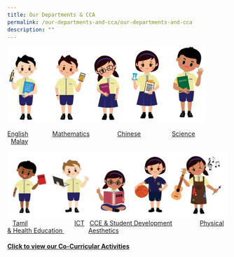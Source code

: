 ```yaml
---
title: Our Departments & CCA
permalink: /our-departments-and-cca/our-departments-and-cca
description: ""
---
```

<img src="/images/departments1.jpg" 
     style="width:90%">
		 
   [English](https://moe-wellingtonpri-staging.netlify.app/our-departments-and-cca/english)                          [Mathematics](https://moe-wellingtonpri-staging.netlify.app/our-departments-and-cca/mathematics)                [Chinese](https://moe-wellingtonpri-staging.netlify.app/our-departments-and-cca/chinese)                         [Science](https://moe-wellingtonpri-staging.netlify.app/our-departments-and-cca/science)                         [Malay](https://moe-wellingtonpri-staging.netlify.app/our-departments-and-cca/malay)
	 
![](/images/2%20(1).jpg)
   [Tamil](https://wellingtonpri.moe.edu.sg/our-departments-n-cca/tamil)                           [ICT](https://wellingtonpri.moe.edu.sg/our-departments-n-cca/infocomm-technology-ict)   [CCE & Student Development](https://wellingtonpri.moe.edu.sg/our-departments-n-cca/cce-n-student-development)                [Physical & Health Education ](https://wellingtonpri.moe.edu.sg/our-departments-n-cca/physical-n-health-education)              [Aesthetics](https://wellingtonpri.moe.edu.sg/our-departments-n-cca/aesthetics) 
	 
#### [Click to view our Co-Curricular Activities](https://wellingtonpri.moe.edu.sg/our-departments-n-cca/cca)